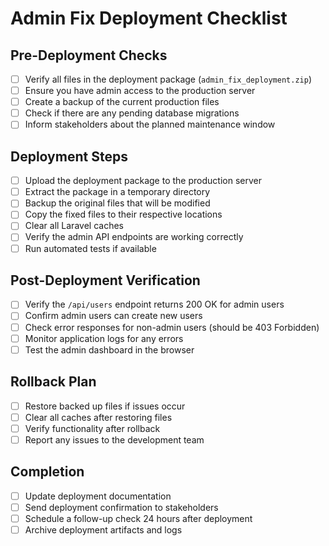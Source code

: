 # Admin Fix Deployment Checklist

## Pre-Deployment Checks
- [ ] Verify all files in the deployment package (`admin_fix_deployment.zip`)
- [ ] Ensure you have admin access to the production server
- [ ] Create a backup of the current production files
- [ ] Check if there are any pending database migrations
- [ ] Inform stakeholders about the planned maintenance window

## Deployment Steps
- [ ] Upload the deployment package to the production server
- [ ] Extract the package in a temporary directory
- [ ] Backup the original files that will be modified
- [ ] Copy the fixed files to their respective locations
- [ ] Clear all Laravel caches
- [ ] Verify the admin API endpoints are working correctly
- [ ] Run automated tests if available

## Post-Deployment Verification
- [ ] Verify the `/api/users` endpoint returns 200 OK for admin users
- [ ] Confirm admin users can create new users
- [ ] Check error responses for non-admin users (should be 403 Forbidden)
- [ ] Monitor application logs for any errors
- [ ] Test the admin dashboard in the browser

## Rollback Plan
- [ ] Restore backed up files if issues occur
- [ ] Clear all caches after restoring files
- [ ] Verify functionality after rollback
- [ ] Report any issues to the development team

## Completion
- [ ] Update deployment documentation
- [ ] Send deployment confirmation to stakeholders
- [ ] Schedule a follow-up check 24 hours after deployment
- [ ] Archive deployment artifacts and logs
